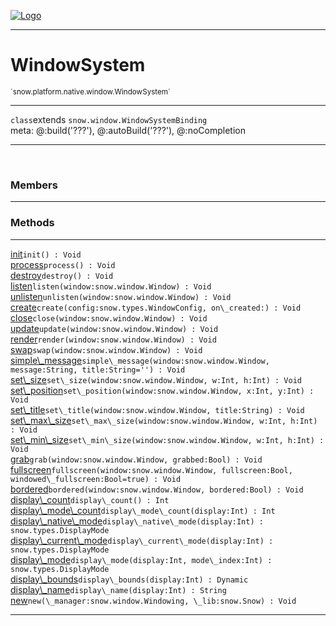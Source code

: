 
[![Logo](../../../../../images/logo.png)](../../../../../api/index.html)

---



<h1>WindowSystem</h1>
<small>`snow.platform.native.window.WindowSystem`</small>



---

`class`extends <code><span>snow.window.WindowSystemBinding</span></code>
<span class="meta">
<br/>meta: @:build(&#x27;???&#x27;), @:autoBuild(&#x27;???&#x27;), @:noCompletion
</span>


---

&nbsp;
&nbsp;



<h3>Members</h3> <hr/>





<h3>Methods</h3> <hr/><span class="method apipage">
            <a name="init"><a class="lift" href="#init">init</a></a><code class="signature apipage">init() : Void</code><br/><span class="small_desc_flat"></span>
        </span>
    <span class="method apipage">
            <a name="process"><a class="lift" href="#process">process</a></a><code class="signature apipage">process() : Void</code><br/><span class="small_desc_flat"></span>
        </span>
    <span class="method apipage">
            <a name="destroy"><a class="lift" href="#destroy">destroy</a></a><code class="signature apipage">destroy() : Void</code><br/><span class="small_desc_flat"></span>
        </span>
    <span class="method apipage">
            <a name="listen"><a class="lift" href="#listen">listen</a></a><code class="signature apipage">listen(window:snow.window.Window<span></span>) : Void</code><br/><span class="small_desc_flat"></span>
        </span>
    <span class="method apipage">
            <a name="unlisten"><a class="lift" href="#unlisten">unlisten</a></a><code class="signature apipage">unlisten(window:snow.window.Window<span></span>) : Void</code><br/><span class="small_desc_flat"></span>
        </span>
    <span class="method apipage">
            <a name="create"><a class="lift" href="#create">create</a></a><code class="signature apipage">create(config:snow.types.WindowConfig<span></span>, on\_created:<span></span>) : Void</code><br/><span class="small_desc_flat"></span>
        </span>
    <span class="method apipage">
            <a name="close"><a class="lift" href="#close">close</a></a><code class="signature apipage">close(window:snow.window.Window<span></span>) : Void</code><br/><span class="small_desc_flat"></span>
        </span>
    <span class="method apipage">
            <a name="update"><a class="lift" href="#update">update</a></a><code class="signature apipage">update(window:snow.window.Window<span></span>) : Void</code><br/><span class="small_desc_flat"></span>
        </span>
    <span class="method apipage">
            <a name="render"><a class="lift" href="#render">render</a></a><code class="signature apipage">render(window:snow.window.Window<span></span>) : Void</code><br/><span class="small_desc_flat"></span>
        </span>
    <span class="method apipage">
            <a name="swap"><a class="lift" href="#swap">swap</a></a><code class="signature apipage">swap(window:snow.window.Window<span></span>) : Void</code><br/><span class="small_desc_flat"></span>
        </span>
    <span class="method apipage">
            <a name="simple_message"><a class="lift" href="#simple_message">simple\_message</a></a><code class="signature apipage">simple\_message(window:snow.window.Window<span></span>, message:String<span></span>, title:String<span>=&#x27;&#x27;</span>) : Void</code><br/><span class="small_desc_flat"></span>
        </span>
    <span class="method apipage">
            <a name="set_size"><a class="lift" href="#set_size">set\_size</a></a><code class="signature apipage">set\_size(window:snow.window.Window<span></span>, w:Int<span></span>, h:Int<span></span>) : Void</code><br/><span class="small_desc_flat"></span>
        </span>
    <span class="method apipage">
            <a name="set_position"><a class="lift" href="#set_position">set\_position</a></a><code class="signature apipage">set\_position(window:snow.window.Window<span></span>, x:Int<span></span>, y:Int<span></span>) : Void</code><br/><span class="small_desc_flat"></span>
        </span>
    <span class="method apipage">
            <a name="set_title"><a class="lift" href="#set_title">set\_title</a></a><code class="signature apipage">set\_title(window:snow.window.Window<span></span>, title:String<span></span>) : Void</code><br/><span class="small_desc_flat"></span>
        </span>
    <span class="method apipage">
            <a name="set_max_size"><a class="lift" href="#set_max_size">set\_max\_size</a></a><code class="signature apipage">set\_max\_size(window:snow.window.Window<span></span>, w:Int<span></span>, h:Int<span></span>) : Void</code><br/><span class="small_desc_flat"></span>
        </span>
    <span class="method apipage">
            <a name="set_min_size"><a class="lift" href="#set_min_size">set\_min\_size</a></a><code class="signature apipage">set\_min\_size(window:snow.window.Window<span></span>, w:Int<span></span>, h:Int<span></span>) : Void</code><br/><span class="small_desc_flat"></span>
        </span>
    <span class="method apipage">
            <a name="grab"><a class="lift" href="#grab">grab</a></a><code class="signature apipage">grab(window:snow.window.Window<span></span>, grabbed:Bool<span></span>) : Void</code><br/><span class="small_desc_flat"></span>
        </span>
    <span class="method apipage">
            <a name="fullscreen"><a class="lift" href="#fullscreen">fullscreen</a></a><code class="signature apipage">fullscreen(window:snow.window.Window<span></span>, fullscreen:Bool<span></span>, windowed\_fullscreen:Bool<span>=true</span>) : Void</code><br/><span class="small_desc_flat"></span>
        </span>
    <span class="method apipage">
            <a name="bordered"><a class="lift" href="#bordered">bordered</a></a><code class="signature apipage">bordered(window:snow.window.Window<span></span>, bordered:Bool<span></span>) : Void</code><br/><span class="small_desc_flat"></span>
        </span>
    <span class="method apipage">
            <a name="display_count"><a class="lift" href="#display_count">display\_count</a></a><code class="signature apipage">display\_count() : Int</code><br/><span class="small_desc_flat"></span>
        </span>
    <span class="method apipage">
            <a name="display_mode_count"><a class="lift" href="#display_mode_count">display\_mode\_count</a></a><code class="signature apipage">display\_mode\_count(display:Int<span></span>) : Int</code><br/><span class="small_desc_flat"></span>
        </span>
    <span class="method apipage">
            <a name="display_native_mode"><a class="lift" href="#display_native_mode">display\_native\_mode</a></a><code class="signature apipage">display\_native\_mode(display:Int<span></span>) : snow.types.DisplayMode</code><br/><span class="small_desc_flat"></span>
        </span>
    <span class="method apipage">
            <a name="display_current_mode"><a class="lift" href="#display_current_mode">display\_current\_mode</a></a><code class="signature apipage">display\_current\_mode(display:Int<span></span>) : snow.types.DisplayMode</code><br/><span class="small_desc_flat"></span>
        </span>
    <span class="method apipage">
            <a name="display_mode"><a class="lift" href="#display_mode">display\_mode</a></a><code class="signature apipage">display\_mode(display:Int<span></span>, mode\_index:Int<span></span>) : snow.types.DisplayMode</code><br/><span class="small_desc_flat"></span>
        </span>
    <span class="method apipage">
            <a name="display_bounds"><a class="lift" href="#display_bounds">display\_bounds</a></a><code class="signature apipage">display\_bounds(display:Int<span></span>) : Dynamic</code><br/><span class="small_desc_flat"></span>
        </span>
    <span class="method apipage">
            <a name="display_name"><a class="lift" href="#display_name">display\_name</a></a><code class="signature apipage">display\_name(display:Int<span></span>) : String</code><br/><span class="small_desc_flat"></span>
        </span>
    <span class="method apipage">
            <a name="new"><a class="lift" href="#new">new</a></a><code class="signature apipage">new(\_manager:snow.window.Windowing<span></span>, \_lib:snow.Snow<span></span>) : Void</code><br/><span class="small_desc_flat"></span>
        </span>
    





---

&nbsp;
&nbsp;
&nbsp;
&nbsp;